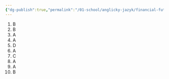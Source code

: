 ```yaml
---
{"dg-publish":true,"permalink":"/01-school/anglicky-jazyk/financial-future-quiz/","tags":["year1","winterSemester","uniANJ"]}
---
```


1. B
2. B
3. A
4. A
5. D
6. A
7. C
8. A
9. A
10. B